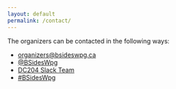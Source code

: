 ```yaml
---
layout: default
permalink: /contact/
---
```


<div class="row marketing">
  <div class="col-lg-12">
    <p>The organizers can be contacted in the following ways:</p>
    <ul>
      <li><a href="mailto:organizers@bsideswpg.ca">organizers@bsideswpg.ca</a></li>
      <li><a href="https://twitter.com/BSidesWpg">@BSidesWpg</a></li>
      <li><a href="https://join.slack.com/t/dc204/shared_invite/enQtMjY2NDMwNTE4MDMzLWRhMjM1ZjdmYTk4MzA0ZGZjOWQ3ZDEyYjYxYzc0YmZlNzgxMTQ2NzNmODdlNTVkNmRhOGExM2I5YzVmMWQwMTc">DC204 Slack Team</a></li>
      <li><a href="https://webchat.freenode.net/?channels=BSidesWpg">#BSidesWpg</a></li>
    </ul>
  </div>
</div>
